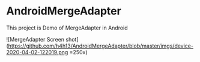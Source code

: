 # AndroidMergeAdapter
This project is Demo of MergeAdapter in Android 

![MergeAdapter Screen shot](https://github.com/h4h13/AndroidMergeAdapter/blob/master/imgs/device-2020-04-02-122019.png =250x)
